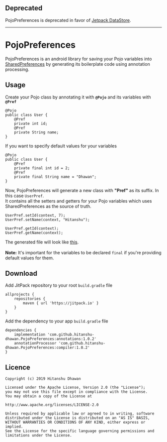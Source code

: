 ## Deprecated
PojoPreferences is deprecated in favor of [Jetpack DataStore](https://developer.android.com/topic/libraries/architecture/datastore).

---

# PojoPreferences
PojoPreferences is an android library for saving your Pojo variables into [SharedPreferences](https://developer.android.com/reference/android/content/SharedPreferences.html) by generating its boilerplate code using annotation processing.

## Usage
Create your Pojo class by annotating it with <b>`@Pojo`</b> and its variables with <b>`@Pref`</b>
```
@Pojo
public class User {
    @Pref
    private int id;
    @Pref
    private String name;
}
```
If you want to specify default values for your variables
```
@Pojo
public class User {
    @Pref
    private final int id = 2;
    @Pref
    private final String name = "Dhawan";
}
```
Now, PojoPreferences will generate a new class with <b>"Pref"</b> as its suffix. In this case `UserPref`.
<br>
It contains all the setters and getters for your Pojo variables which uses SharedPreferences as the source of truth.
```
UserPref.setId(context, 7);
UserPref.setName(context, "Hitanshu");

UserPref.getId(context);
UserPref.getName(context);
```
The generated file will look like [this](app/src/main/java/com/hitanshudhawan/pojopreferences/sample/UserPrefSample.txt).
<br>
<br>
<b>Note:</b> It's important for the variables to be declared `final` if you're providing default values for them.

## Download
Add JitPack repository to your root `build.gradle` file
```
allprojects {
    repositories {
        maven { url 'https://jitpack.io' }
    }
}
```
Add the dependency to your app `build.gradle` file
```
dependencies {
    implementation 'com.github.hitanshu-dhawan.PojoPreferences:annotations:1.0.2'
    annotationProcessor 'com.github.hitanshu-dhawan.PojoPreferences:compiler:1.0.2'
}
```

## Licence
```
Copyright (c) 2019 Hitanshu Dhawan

Licensed under the Apache License, Version 2.0 (the "License");
you may not use this file except in compliance with the License.
You may obtain a copy of the License at

http://www.apache.org/licenses/LICENSE-2.0

Unless required by applicable law or agreed to in writing, software
distributed under the License is distributed on an "AS IS" BASIS,
WITHOUT WARRANTIES OR CONDITIONS OF ANY KIND, either express or implied.
See the License for the specific language governing permissions and
limitations under the License.
```
